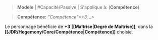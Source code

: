 > **Modèle** | #Capacité/Passive  |
> S'applique à: (**Compétence**)

> **Compétence:** _"Compétence"<+3, \_>_

Le personnage bénéficie de **+3** **[[Maîtrise|Degré de Maîtrise]]**, dans la **[[JDR/Hegemony/Core/Compétence|Compétence]]** choisie.